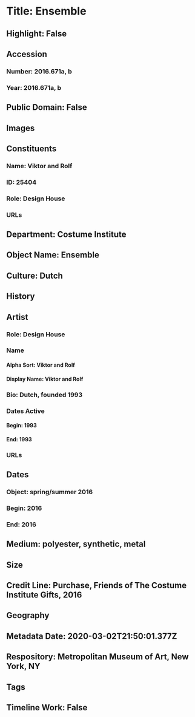 # Title: Ensemble
## Highlight: False
## Accession
### Number: 2016.671a, b
### Year: 2016.671a, b
## Public Domain: False
## Images
## Constituents
### Name: Viktor and Rolf
### ID: 25404
### Role: Design House
### URLs
## Department: Costume Institute
## Object Name: Ensemble
## Culture: Dutch
## History
## Artist
### Role: Design House
### Name
#### Alpha Sort: Viktor and Rolf
#### Display Name: Viktor and Rolf
### Bio: Dutch, founded 1993
### Dates Active
#### Begin: 1993
#### End: 1993
### URLs
## Dates
### Object: spring/summer 2016
### Begin: 2016
### End: 2016
## Medium: polyester, synthetic, metal
## Size
## Credit Line: Purchase, Friends of The Costume Institute Gifts, 2016
## Geography
## Metadata Date: 2020-03-02T21:50:01.377Z
## Respository: Metropolitan Museum of Art, New York, NY
## Tags
## Timeline Work: False